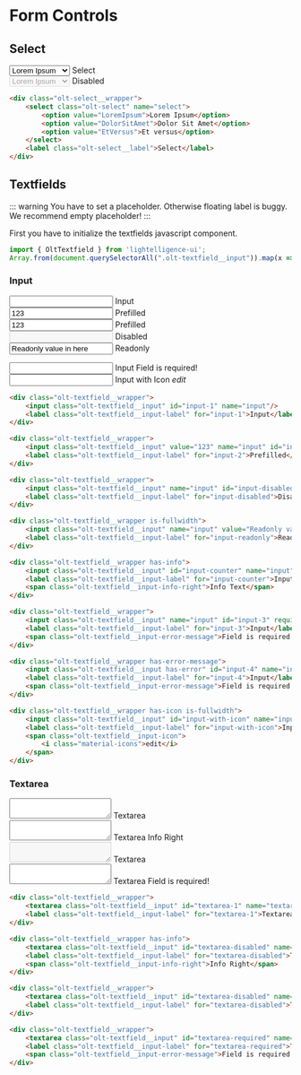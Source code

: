# Form Controls

## Select
<div class="olt-select__wrapper olt-spacing--s-top">
    <select class="olt-select" name="select">
        <option value="LoremIpsum">Lorem Ipsum</option>
        <option value="DolorSitAmet">Dolor Sit Amet</option>
        <option value="EtVersus">Et versus</option>
    </select>
    <label class="olt-select__label">Select</label>
</div>

<div class="olt-select__wrapper olt-spacing--s-left">
    <select class="olt-select" name="select" disabled>
        <option value="LoremIpsum">Lorem Ipsum</option>
        <option value="DolorSitAmet">Dolor Sit Amet</option>
        <option value="EtVersus">Et versus</option>
    </select>
    <label class="olt-select__label">Disabled</label>
</div>

````html
<div class="olt-select__wrapper">
    <select class="olt-select" name="select">
        <option value="LoremIpsum">Lorem Ipsum</option>
        <option value="DolorSitAmet">Dolor Sit Amet</option>
        <option value="EtVersus">Et versus</option>
    </select>
    <label class="olt-select__label">Select</label>
</div>
````

## Textfields

::: warning
You have to set a placeholder. Otherwise floating label is buggy.<br>
We recommend empty placeholder!
:::

First you have to initialize the textfields javascript component.
````javascript
import { OltTextfield } from 'lightelligence-ui';
Array.from(document.querySelectorAll(".olt-textfield__input")).map(x => new OltTextfield(x));
````

### Input
<div class="olt-textfield__wrapper is-fullwidth">
    <input class="olt-textfield__input" id="input-1" name="input"/>
    <label class="olt-textfield__input-label" for="input-1">Input</label>
</div>

<div class="olt-textfield__wrapper is-fullwidth">
    <input class="olt-textfield__input" value="123" name="input" id="input-2"/>
    <label class="olt-textfield__input-label" for="input-2">Prefilled</label>
</div>

<div class="olt-textfield__wrapper is-fullwidth">
    <input class="olt-textfield__input" value="123" name="input" id="input-2"/>
    <label class="olt-textfield__input-label" for="input-2">Prefilled</label>
</div>

<div class="olt-textfield__wrapper is-fullwidth">
    <input class="olt-textfield__input" name="input" id="input-disabled" disabled/>
    <label class="olt-textfield__input-label" for="input-disabled">Disabled</label>
</div>

<div class="olt-textfield__wrapper is-fullwidth">
    <input class="olt-textfield__input" name="input" value="Readonly value in here" id="input-readonly" readonly/>
    <label class="olt-textfield__input-label" for="input-readonly">Readonly</label>
</div>

<input-counter></input-counter>

<div class="olt-textfield__wrapper">
    <input class="olt-textfield__input" name="input" id="input-3" required/>
    <label class="olt-textfield__input-label" for="input-3">Input</label>
    <span class="olt-textfield__input-error-message">Field is required!</span>
</div>

<div class="olt-textfield__wrapper has-icon is-fullwidth">
    <input class="olt-textfield__input" id="input-with-icon" name="input"/>
    <label class="olt-textfield__input-label" for="input-with-icon">Input with Icon</label>
    <span class="olt-textfield__input-icon">
        <i class="material-icons">edit</i>
    </span>
</div>

<textfields-helper></textfields-helper>

````html
<div class="olt-textfield__wrapper">
    <input class="olt-textfield__input" id="input-1" name="input"/>
    <label class="olt-textfield__input-label" for="input-1">Input</label>
</div>

<div class="olt-textfield__wrapper">
    <input class="olt-textfield__input" value="123" name="input" id="input-2"/>
    <label class="olt-textfield__input-label" for="input-2">Prefilled</label>
</div>

<div class="olt-textfield__wrapper">
    <input class="olt-textfield__input" name="input" id="input-disabled" disabled/>
    <label class="olt-textfield__input-label" for="input-disabled">Disabled</label>
</div>

<div class="olt-textfield__wrapper is-fullwidth">
    <input class="olt-textfield__input" name="input" value="Readonly value in here" id="input-readonly" readonly/>
    <label class="olt-textfield__input-label" for="input-readonly">Readonly</label>
</div>

<div class="olt-textfield__wrapper has-info">
    <input class="olt-textfield__input" id="input-counter" name="input"/>
    <label class="olt-textfield__input-label" for="input-counter">Input with Counter</label>
    <span class="olt-textfield__input-info-right">Info Text</span>
</div>

<div class="olt-textfield__wrapper">
    <input class="olt-textfield__input" name="input" id="input-3" required/>
    <label class="olt-textfield__input-label" for="input-3">Input</label>
    <span class="olt-textfield__input-error-message">Field is required!</span>
</div>

<div class="olt-textfield__wrapper has-error-message">
    <input class="olt-textfield__input has-error" id="input-4" name="input" required/>
    <label class="olt-textfield__input-label" for="input-4">Input</label>
    <span class="olt-textfield__input-error-message">Field is required!</span>
</div>

<div class="olt-textfield__wrapper has-icon is-fullwidth">
    <input class="olt-textfield__input" id="input-with-icon" name="input"/>
    <label class="olt-textfield__input-label" for="input-with-icon">Input with Icon</label>
    <span class="olt-textfield__input-icon">
        <i class="material-icons">edit</i>
    </span>
</div>
````

### Textarea

<div class="olt-textfield__wrapper">
    <textarea class="olt-textfield__input" id="textarea-1" name="textarea"></textarea>
    <label class="olt-textfield__input-label" for="textarea-1">Textarea</label>
</div>
<div class="olt-textfield__wrapper has-info is-fullwidth">
    <textarea class="olt-textfield__input" id="textarea-disabled" name="textarea"></textarea>
    <label class="olt-textfield__input-label" for="textarea-disabled">Textarea</label>
    <span class="olt-textfield__input-info-right">Info Right</span>
</div>
<div class="olt-textfield__wrapper is-fullwidth">
    <textarea class="olt-textfield__input" id="textarea-disabled" name="textarea" disabled></textarea>
    <label class="olt-textfield__input-label" for="textarea-disabled">Textarea</label>
</div>
<div class="olt-textfield__wrapper is-fullwidth">
    <textarea class="olt-textfield__input" id="textarea-required" name="textarea" required></textarea>
    <label class="olt-textfield__input-label" for="textarea-required">Textarea</label>
    <span class="olt-textfield__input-error-message">Field is required!</span>
</div>

````html
<div class="olt-textfield__wrapper">
    <textarea class="olt-textfield__input" id="textarea-1" name="textarea"></textarea>
    <label class="olt-textfield__input-label" for="textarea-1">Textarea</label>
</div>

<div class="olt-textfield__wrapper has-info">
    <textarea class="olt-textfield__input" id="textarea-disabled" name="textarea" required></textarea>
    <label class="olt-textfield__input-label" for="textarea-disabled">Textarea</label>
    <span class="olt-textfield__input-info-right">Info Right</span>
</div>

<div class="olt-textfield__wrapper">
    <textarea class="olt-textfield__input" id="textarea-disabled" name="textarea" disabled></textarea>
    <label class="olt-textfield__input-label" for="textarea-disabled">Textarea</label>
</div>

<div class="olt-textfield__wrapper">
    <textarea class="olt-textfield__input" id="textarea-required" name="textarea" required></textarea>
    <label class="olt-textfield__input-label" for="textarea-required">Textarea</label>
    <span class="olt-textfield__input-error-message">Field is required!</span>
</div>
````